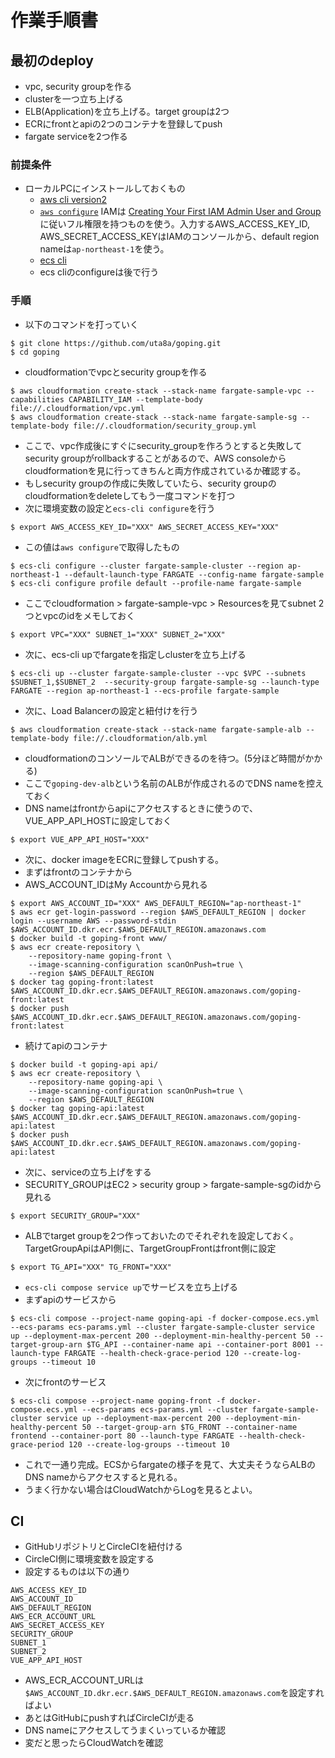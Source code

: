 # 作業手順書

## 最初のdeploy
- vpc, security groupを作る
- clusterを一つ立ち上げる
- ELB(Application)を立ち上げる。target groupは2つ
- ECRにfrontとapiの2つのコンテナを登録してpush
- fargate serviceを2つ作る

### 前提条件
- ローカルPCにインストールしておくもの
  - [aws cli version2](https://docs.aws.amazon.com/ja_jp/cli/latest/userguide/install-cliv2-linux.html)
  - [`aws configure`](https://docs.aws.amazon.com/ja_jp/cli/latest/userguide/cli-chap-configure.html#cli-quick-configuration) IAMは [Creating Your First IAM Admin User and Group](https://docs.aws.amazon.com/IAM/latest/UserGuide/getting-started_create-admin-group.html) に従いフル権限を持つものを使う。入力するAWS_ACCESS_KEY_ID, AWS_SECRET_ACCESS_KEYはIAMのコンソールから、default region nameは`ap-northeast-1`を使う。
  - [ecs cli](https://docs.aws.amazon.com/ja_jp/AmazonECS/latest/developerguide/ECS_CLI_installation.html)
  - ecs cliのconfigureは後で行う
### 手順
- 以下のコマンドを打っていく
```
$ git clone https://github.com/uta8a/goping.git
$ cd goping
```
- cloudformationでvpcとsecurity groupを作る
```
$ aws cloudformation create-stack --stack-name fargate-sample-vpc --capabilities CAPABILITY_IAM --template-body file://.cloudformation/vpc.yml
$ aws cloudformation create-stack --stack-name fargate-sample-sg --template-body file://.cloudformation/security_group.yml
```
- ここで、vpc作成後にすぐにsecurity_groupを作ろうとすると失敗してsecurity groupがrollbackすることがあるので、AWS consoleからcloudformationを見に行ってきちんと両方作成されているか確認する。
- もしsecurity groupの作成に失敗していたら、security groupのcloudformationをdeleteしてもう一度コマンドを打つ
- 次に環境変数の設定と`ecs-cli configure`を行う
```
$ export AWS_ACCESS_KEY_ID="XXX" AWS_SECRET_ACCESS_KEY="XXX"
```
- この値は`aws configure`で取得したもの
```
$ ecs-cli configure --cluster fargate-sample-cluster --region ap-northeast-1 --default-launch-type FARGATE --config-name fargate-sample
$ ecs-cli configure profile default --profile-name fargate-sample
```
- ここでcloudformation > fargate-sample-vpc > Resourcesを見てsubnet 2つとvpcのidをメモしておく
```
$ export VPC="XXX" SUBNET_1="XXX" SUBNET_2="XXX"
```
- 次に、ecs-cli upでfargateを指定しclusterを立ち上げる
```
$ ecs-cli up --cluster fargate-sample-cluster --vpc $VPC --subnets $SUBNET_1,$SUBNET_2  --security-group fargate-sample-sg --launch-type FARGATE --region ap-northeast-1 --ecs-profile fargate-sample
```
- 次に、Load Balancerの設定と紐付けを行う
```
$ aws cloudformation create-stack --stack-name fargate-sample-alb --template-body file://.cloudformation/alb.yml
```
- cloudformationのコンソールでALBができるのを待つ。(5分ほど時間がかかる)
- ここで`goping-dev-alb`という名前のALBが作成されるのでDNS nameを控えておく
- DNS nameはfrontからapiにアクセスするときに使うので、VUE_APP_API_HOSTに設定しておく
```
$ export VUE_APP_API_HOST="XXX"
```
- 次に、docker imageをECRに登録してpushする。
- まずはfrontのコンテナから
- AWS_ACCOUNT_IDはMy Accountから見れる
```
$ export AWS_ACCOUNT_ID="XXX" AWS_DEFAULT_REGION="ap-northeast-1"
$ aws ecr get-login-password --region $AWS_DEFAULT_REGION | docker login --username AWS --password-stdin $AWS_ACCOUNT_ID.dkr.ecr.$AWS_DEFAULT_REGION.amazonaws.com
$ docker build -t goping-front www/
$ aws ecr create-repository \
    --repository-name goping-front \
    --image-scanning-configuration scanOnPush=true \
    --region $AWS_DEFAULT_REGION
$ docker tag goping-front:latest $AWS_ACCOUNT_ID.dkr.ecr.$AWS_DEFAULT_REGION.amazonaws.com/goping-front:latest
$ docker push $AWS_ACCOUNT_ID.dkr.ecr.$AWS_DEFAULT_REGION.amazonaws.com/goping-front:latest
```
- 続けてapiのコンテナ
```
$ docker build -t goping-api api/
$ aws ecr create-repository \
    --repository-name goping-api \
    --image-scanning-configuration scanOnPush=true \
    --region $AWS_DEFAULT_REGION
$ docker tag goping-api:latest $AWS_ACCOUNT_ID.dkr.ecr.$AWS_DEFAULT_REGION.amazonaws.com/goping-api:latest
$ docker push $AWS_ACCOUNT_ID.dkr.ecr.$AWS_DEFAULT_REGION.amazonaws.com/goping-api:latest
```
- 次に、serviceの立ち上げをする
- SECURITY_GROUPはEC2 > security group > fargate-sample-sgのidから見れる
```
$ export SECURITY_GROUP="XXX"
```
- ALBでtarget groupを2つ作っておいたのでそれぞれを設定しておく。TargetGroupApiはAPI側に、TargetGroupFrontはfront側に設定
```
$ export TG_API="XXX" TG_FRONT="XXX"
```
- `ecs-cli compose service up`でサービスを立ち上げる
- まずapiのサービスから
```
$ ecs-cli compose --project-name goping-api -f docker-compose.ecs.yml --ecs-params ecs-params.yml --cluster fargate-sample-cluster service up --deployment-max-percent 200 --deployment-min-healthy-percent 50 --target-group-arn $TG_API --container-name api --container-port 8001 --launch-type FARGATE --health-check-grace-period 120 --create-log-groups --timeout 10
```
- 次にfrontのサービス
```
$ ecs-cli compose --project-name goping-front -f docker-compose.ecs.yml --ecs-params ecs-params.yml --cluster fargate-sample-cluster service up --deployment-max-percent 200 --deployment-min-healthy-percent 50 --target-group-arn $TG_FRONT --container-name frontend --container-port 80 --launch-type FARGATE --health-check-grace-period 120 --create-log-groups --timeout 10
```
- これで一通り完成。ECSからfargateの様子を見て、大丈夫そうならALBのDNS nameからアクセスすると見れる。
- うまく行かない場合はCloudWatchからLogを見るとよい。

## CI
- GitHubリポジトリとCircleCIを紐付ける
- CircleCI側に環境変数を設定する
- 設定するものは以下の通り
```
AWS_ACCESS_KEY_ID
AWS_ACCOUNT_ID
AWS_DEFAULT_REGION
AWS_ECR_ACCOUNT_URL
AWS_SECRET_ACCESS_KEY
SECURITY_GROUP
SUBNET_1
SUBNET_2
VUE_APP_API_HOST
```
- AWS_ECR_ACCOUNT_URLは`$AWS_ACCOUNT_ID.dkr.ecr.$AWS_DEFAULT_REGION.amazonaws.com`を設定すればよい
- あとはGitHubにpushすればCircleCIが走る
- DNS nameにアクセスしてうまくいっているか確認
- 変だと思ったらCloudWatchを確認